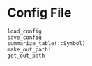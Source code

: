 # Config File

```@docs
load_config
save_config
summarize_table(::Symbol)
make_out_path!
get_out_path
```